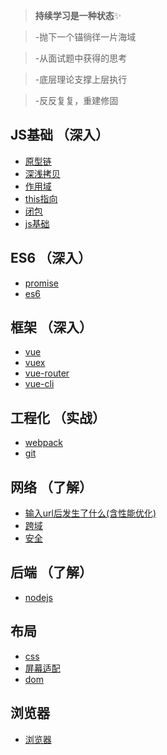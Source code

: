 > **持续学习是一种状态**✨

> -抛下一个锚徜徉一片海域

> -从面试题中获得的思考

> -底层理论支撑上层执行

> -反反复复，重建修固

## JS基础 （深入）
- [原型链](./原型链.md)
- [深浅拷贝](./深浅拷贝.md)
- [作用域](./作用域.md)
- [this指向](./this指向.md)
- [闭包](./闭包.md)
- [js基础](./js基础.md)
## ES6 （深入）
- [promise](./promise.md)
- [es6](./es6.md)
## 框架 （深入）
- [vue](./vue.md)
- [vuex](./vue依赖库/vuex.md)
- [vue-router](./vue依赖库/vue-router.md)
- [vue-cli](./vue依赖库/vue-cli.md)
## 工程化 （实战）
- [webpack](./webpack.md)
- [git](git.md)
## 网络 （了解）
- [输入url后发生了什么(含性能优化)](./输入url后发生了什么(含性能优化).md)
- [跨域](./跨域.md)
- [安全](./安全.md)
## 后端 （了解）
- [nodejs](./nodejs.md)
## 布局
- [css](./css.md)
- [屏幕适配](./屏幕适配.md)
- [dom](./dom.md)
## 浏览器
- [浏览器](./浏览器.md)
